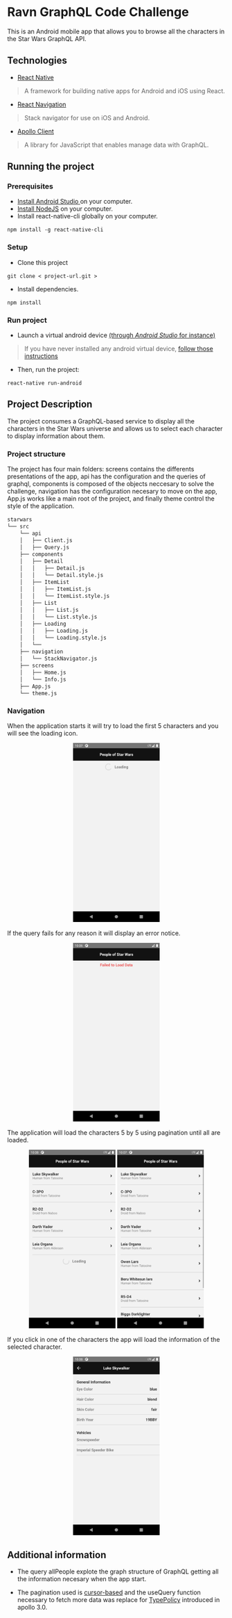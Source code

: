 # Ravn GraphQL Code Challenge
This is an Android mobile app that allows you to browse all the characters in the Star Wars GraphQL API. 

## Technologies 

- [React Native](https://github.com/facebook/react-native)

> A framework for building native apps for Android and iOS using React.

- [React Navigation](https://www.apollographql.com/docs/react)

> Stack navigator for use on iOS and Android.

- [Apollo Client](https://www.apollographql.com/docs/react)

> A library for JavaScript that enables manage data with GraphQL.

## Running the project

### Prerequisites
- [Install Android Studio ](https://developer.android.com/studio) on your computer.
- [Install NodeJS](https://nodejs.org/en/) on your computer.
- Install react-native-cli globally on your computer.
```
npm install -g react-native-cli
```
### Setup
- Clone this project
```
git clone < project-url.git >
```
-  Install dependencies.
```
npm install
```


### Run project

- Launch a virtual android device [(through *Android Studio* for instance)](https://developer.android.com/studio/run/managing-avds.html#viewing)

> If you have never installed any android virtual device, [follow those instructions](https://developer.android.com/studio/run/managing-avds.html#createavd)

- Then, run the project:
```
react-native run-android
```

## Project Description
The project consumes a GraphQL-based service to display all the characters in the Star Wars universe and allows us to select each character to display information about them. 

### Project structure
The project has four main folders: screens contains the differents presentations of the app, api has the configuration and the queries of graphql, components is composed of the objects neccesary to solve the challenge, navigation has the configuration necesary to move on the app, App.js works like a main root of the project, and finally theme control the style of the application.
```
starwars 
└── src
    └── api
    │   ├── Client.js
    │   ├── Query.js
    ├── components
    │   ├── Detail
    │   │   ├── Detail.js
    │   │   └── Detail.style.js
    │   ├── ItemList
    │   │   ├── ItemList.js
    │   │   └── ItemList.style.js
    │   ├── List
    │   │   ├── List.js
    │   │   └── List.style.js
    │   ├── Loading
    │   │   ├── Loading.js
    │   │   └── Loading.style.js
    │   └──
    ├── navigation
    │   └── StackNavigator.js 
    ├── screens
    │   ├── Home.js
    │   └── Info.js    
    ├── App.js
    └── theme.js
```
### Navigation

When the application starts it will try to load the first 5 characters and you will see the loading icon.
<p align="center"><img src="./assets/screen1.png" width =200px> </p>
If the query fails for any reason it will display an error notice.
<p align="center"><img src="./assets/screen2.png" width =200px> </p>
The application will load the characters 5 by 5 using pagination until all are loaded.
<p align="center"><img src="./assets/screen3.png" width =200px>
<img src="./assets/screen4.png" width =200px> </p>
If you click in one of the characters the app will load the information of the selected character.
<p align="center"><img src="./assets/screen5.png" width =200px> </p>
 
## Additional information

- The query allPeople explote the graph structure of GraphQL getting all the information necesary when the app start.

- The pagination used is [cursor-based](https://www.apollographql.com/docs/react/pagination/cursor-based/) and the useQuery function necessary to fetch more data was replace for [TypePolicy](https://www.apollographql.com/docs/react/caching/cache-configuration/#typepolicy-fields) introduced in apollo 3.0.




